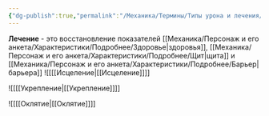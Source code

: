```yaml
---
{"dg-publish":true,"permalink":"/Механика/Термины/Типы урона и лечения/Лечение/","noteIcon":"","created":"2025-08-21T13:47:41.493+03:00","updated":"2025-07-29T23:53:00.911+03:00"}
---
```


**Лечение** - это восстановление показателей [[Механика/Персонаж и его анкета/Характеристики/Подробнее/Здоровье\|здоровья]], [[Механика/Персонаж и его анкета/Характеристики/Подробнее/Щит\|щита]] и [[Механика/Персонаж и его анкета/Характеристики/Подробнее/Барьер\|барьера]]
![[[[Исцеление\|[[Исцеление]]]] 

![[[[Укрепление\|[[Укрепление]]]] 

![[[[Оклятие\|[[Оклятие]]]]